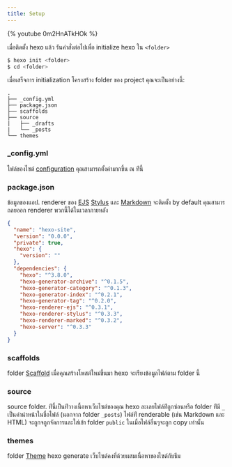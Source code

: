 ```yaml
---
title: Setup
---
```


{% youtube 0m2HnATkHOk %}

เมื่อติดตั้ง hexo แล้ว รันคำสั่งต่อไปเพื่อ initialize hexo ใน `<folder>`

``` bash
$ hexo init <folder>
$ cd <folder>
```

เมื่อเสร็จการ initialization โครงสร้าง folder ของ project คุณจะเป็นอย่างนี้:

``` plain
.
├── _config.yml
├── package.json
├── scaffolds
├── source
|   ├── _drafts
|   └── _posts
└── themes
```

### _config.yml

ไฟล์ของไซต์ [configuration](configuration.html)  คุณสามารถตั้งค่ามากขึ้น ณ 
ท่ีนี้

### package.json

ข้อมูลของแอป. renderer ของ [EJS](https://ejs.co/)  [Stylus](http://learnboost.github.io/stylus/) และ  [Markdown](http://daringfireball.net/projects/markdown/) 
จะติดตั้ง by default คุณสามารถลยออก renderer พวกนี้ได้ในเวลาภายหลัง

``` json package.json
{
  "name": "hexo-site",
  "version": "0.0.0",
  "private": true,
  "hexo": {
    "version": ""
  },
  "dependencies": {
    "hexo": "^3.8.0",
    "hexo-generator-archive": "^0.1.5",
    "hexo-generator-category": "^0.1.3",
    "hexo-generator-index": "^0.2.1",
    "hexo-generator-tag": "^0.2.0",
    "hexo-renderer-ejs": "^0.3.1",
    "hexo-renderer-stylus": "^0.3.3",
    "hexo-renderer-marked": "^0.3.2",
    "hexo-server": "^0.3.3"
  }
}
```

### scaffolds

folder [Scaffold](writing.html#Scaffolds) เมื่อคุณสร้างโพสต์ใหม่ขึ้นมา hexo 
จะเรียงข้อมูลไฟล์ตาม folder นี้

### source

source folder. ท่ีนี้เป็นท่ีวางเนื้อหาเว็บไซต์ของคุณ hexo 
ละเลยไฟล์ท่ีถูกซ่อนหรือ folder ท่ีมี `_` เป็นคำนำหน้าในชื่อไฟล์ (นอกจาก 
folder `_posts`)  ไฟล์ท่ี renderable (เช่น Markdown และ HTML) 
จะถูกจถูกจัดการและใส่เข้า folder `public` ในเมื่อไฟล์อื่นๆจะถูก copy เท่านั้น

### themes

folder [Theme](themes.html)  hexo generate เว็บไซต์คงที่ด้วยผสมเนื่อหาของไซต์กับธีม
